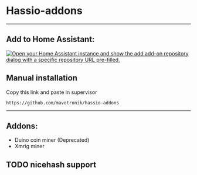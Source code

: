 # Hassio-addons
------------------
## Add to Home Assistant:
[![Open your Home Assistant instance and show the add add-on repository dialog with a specific repository URL pre-filled.](https://my.home-assistant.io/badges/supervisor_add_addon_repository.svg)](https://my.home-assistant.io/redirect/supervisor_add_addon_repository/?repository_url=https%3A%2F%2Fgithub.com%2Fmavotronik%2Fhassio-addons%2F)
## Manual installation
Copy this link and paste in supervisor 
```
https://github.com/mavotronik/hassio-addons
```
------------------
## Addons:
* Duino coin miner (Deprecated)
* Xmrig miner

## TODO nicehash support
